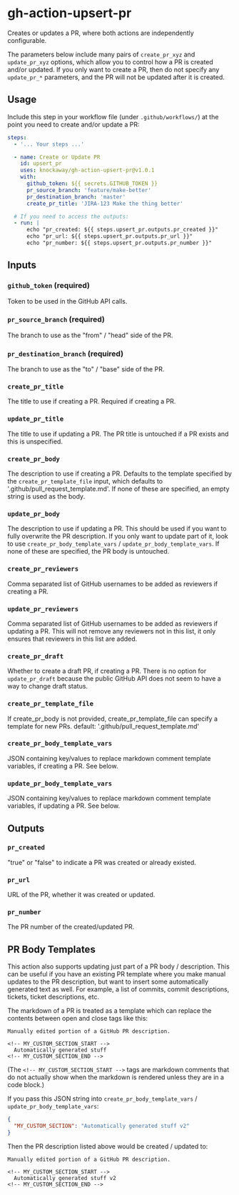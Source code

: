 # gh-action-upsert-pr

Creates or updates a PR, where both actions are independently configurable. 

The parameters below include many pairs of `create_pr_xyz` and `update_pr_xyz` options, which allow 
you to control how a PR is created and/or updated. If you only want to create a PR, then do not specify any
`update_pr_*` parameters, and the PR will not be updated after it is created.

## Usage

Include this step in your workflow file (under `.github/workflows/`) at the point you need to
create and/or update a PR:

```yaml
steps:
  - '... Your steps ...'

  - name: Create or Update PR
    id: upsert_pr
    uses: knockaway/gh-action-upsert-pr@v1.0.1
    with:
      github_token: ${{ secrets.GITHUB_TOKEN }}
      pr_source_branch: 'feature/make-better'
      pr_destination_branch: 'master'
      create_pr_title: 'JIRA-123 Make the thing better'

  # If you need to access the outputs:
  - run: |
      echo "pr_created: ${{ steps.upsert_pr.outputs.pr_created }}"
      echo "pr_url: ${{ steps.upsert_pr.outputs.pr_url }}"
      echo "pr_number: ${{ steps.upsert_pr.outputs.pr_number }}"
```

## Inputs

### `github_token` (required)

Token to be used in the GitHub API calls.

### `pr_source_branch` (required)

The branch to use as the "from" / "head" side of the PR.

### `pr_destination_branch` (required)

The branch to use as the "to" / "base" side of the PR.

### `create_pr_title`

The title to use if creating a PR. Required if creating a PR.

### `update_pr_title`

The title to use if updating a PR. The PR title is untouched if a PR exists
and this is unspecified.

### `create_pr_body`

The description to use if creating a PR. Defaults to the template specified
by the `create_pr_template_file` input, which defaults to '.github/pull_request_template.md'.
If none of these are specified, an empty string is used as the body.

### `update_pr_body`

The description to use if updating a PR. This should be used if you want to fully overwrite
the PR description. If you only want to update part of it, look to use 
`create_pr_body_template_vars` / `update_pr_body_template_vars`. 
If none of these are specified, the PR body is untouched.

### `create_pr_reviewers`

Comma separated list of GitHub usernames to be added as reviewers if creating a PR.

### `update_pr_reviewers`

Comma separated list of GitHub usernames to be added as reviewers if updating a PR.
This will not remove any reviewers not in this list, it only ensures that reviewers
in this list are added.

### `create_pr_draft`

Whether to create a draft PR, if creating a PR. There is no option for `update_pr_draft`
because the public GitHub API does not seem to have a way to change draft status.

### `create_pr_template_file`

If create_pr_body is not provided, create_pr_template_file can specify a template for new PRs.
default: '.github/pull_request_template.md'

### `create_pr_body_template_vars`

JSON containing key/values to replace <!-- --> markdown comment template variables, if creating a PR.
See below.

### `update_pr_body_template_vars`

JSON containing key/values to replace <!-- --> markdown comment template variables, if updating a PR.
See below.

## Outputs

### `pr_created`

"true" or "false" to indicate a PR was created or already existed.

### `pr_url`

URL of the PR, whether it was created or updated.

### `pr_number`

The PR number of the created/updated PR.

## PR Body Templates

This action also supports updating just part of a PR body / description. This can be useful if 
you have an existing PR template where you make manual updates to the PR description, but want to
insert some automatically generated text as well. For example, a list of commits, commit descriptions,
tickets, ticket descriptions, etc. 

The markdown of a PR is treated as a template which can replace the contents between open and 
close tags like this:

```
Manually edited portion of a GitHub PR description. 

<!-- MY_CUSTOM_SECTION_START -->
  Automatically generated stuff
<!-- MY_CUSTOM_SECTION_END -->
```

(The `<!-- MY_CUSTOM_SECTION_START -->` tags are markdown comments that do not actually show when
the markdown is rendered unless they are in a code block.)

If you pass this JSON string into `create_pr_body_template_vars` / `update_pr_body_template_vars`:

```json
{
  "MY_CUSTOM_SECTION": "Automatically generated stuff v2"
}
```

Then the PR description listed above would be created / updated to:

```
Manually edited portion of a GitHub PR description. 

<!-- MY_CUSTOM_SECTION_START -->
  Automatically generated stuff v2
<!-- MY_CUSTOM_SECTION_END -->
```

